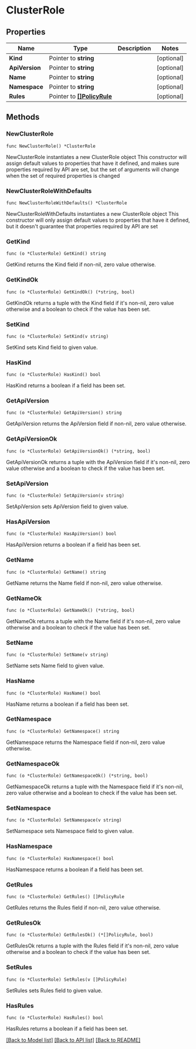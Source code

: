 # ClusterRole

## Properties

Name | Type | Description | Notes
------------ | ------------- | ------------- | -------------
**Kind** | Pointer to **string** |  | [optional] 
**ApiVersion** | Pointer to **string** |  | [optional] 
**Name** | Pointer to **string** |  | [optional] 
**Namespace** | Pointer to **string** |  | [optional] 
**Rules** | Pointer to [**[]PolicyRule**](PolicyRule.md) |  | [optional] 

## Methods

### NewClusterRole

`func NewClusterRole() *ClusterRole`

NewClusterRole instantiates a new ClusterRole object
This constructor will assign default values to properties that have it defined,
and makes sure properties required by API are set, but the set of arguments
will change when the set of required properties is changed

### NewClusterRoleWithDefaults

`func NewClusterRoleWithDefaults() *ClusterRole`

NewClusterRoleWithDefaults instantiates a new ClusterRole object
This constructor will only assign default values to properties that have it defined,
but it doesn't guarantee that properties required by API are set

### GetKind

`func (o *ClusterRole) GetKind() string`

GetKind returns the Kind field if non-nil, zero value otherwise.

### GetKindOk

`func (o *ClusterRole) GetKindOk() (*string, bool)`

GetKindOk returns a tuple with the Kind field if it's non-nil, zero value otherwise
and a boolean to check if the value has been set.

### SetKind

`func (o *ClusterRole) SetKind(v string)`

SetKind sets Kind field to given value.

### HasKind

`func (o *ClusterRole) HasKind() bool`

HasKind returns a boolean if a field has been set.

### GetApiVersion

`func (o *ClusterRole) GetApiVersion() string`

GetApiVersion returns the ApiVersion field if non-nil, zero value otherwise.

### GetApiVersionOk

`func (o *ClusterRole) GetApiVersionOk() (*string, bool)`

GetApiVersionOk returns a tuple with the ApiVersion field if it's non-nil, zero value otherwise
and a boolean to check if the value has been set.

### SetApiVersion

`func (o *ClusterRole) SetApiVersion(v string)`

SetApiVersion sets ApiVersion field to given value.

### HasApiVersion

`func (o *ClusterRole) HasApiVersion() bool`

HasApiVersion returns a boolean if a field has been set.

### GetName

`func (o *ClusterRole) GetName() string`

GetName returns the Name field if non-nil, zero value otherwise.

### GetNameOk

`func (o *ClusterRole) GetNameOk() (*string, bool)`

GetNameOk returns a tuple with the Name field if it's non-nil, zero value otherwise
and a boolean to check if the value has been set.

### SetName

`func (o *ClusterRole) SetName(v string)`

SetName sets Name field to given value.

### HasName

`func (o *ClusterRole) HasName() bool`

HasName returns a boolean if a field has been set.

### GetNamespace

`func (o *ClusterRole) GetNamespace() string`

GetNamespace returns the Namespace field if non-nil, zero value otherwise.

### GetNamespaceOk

`func (o *ClusterRole) GetNamespaceOk() (*string, bool)`

GetNamespaceOk returns a tuple with the Namespace field if it's non-nil, zero value otherwise
and a boolean to check if the value has been set.

### SetNamespace

`func (o *ClusterRole) SetNamespace(v string)`

SetNamespace sets Namespace field to given value.

### HasNamespace

`func (o *ClusterRole) HasNamespace() bool`

HasNamespace returns a boolean if a field has been set.

### GetRules

`func (o *ClusterRole) GetRules() []PolicyRule`

GetRules returns the Rules field if non-nil, zero value otherwise.

### GetRulesOk

`func (o *ClusterRole) GetRulesOk() (*[]PolicyRule, bool)`

GetRulesOk returns a tuple with the Rules field if it's non-nil, zero value otherwise
and a boolean to check if the value has been set.

### SetRules

`func (o *ClusterRole) SetRules(v []PolicyRule)`

SetRules sets Rules field to given value.

### HasRules

`func (o *ClusterRole) HasRules() bool`

HasRules returns a boolean if a field has been set.


[[Back to Model list]](../README.md#documentation-for-models) [[Back to API list]](../README.md#documentation-for-api-endpoints) [[Back to README]](../README.md)


